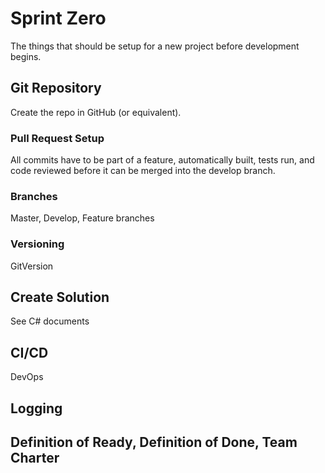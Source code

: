 # Sprint Zero

The things that should be setup for a new project before development begins.

## Git Repository

Create the repo in GitHub (or equivalent).

### Pull Request Setup

All commits have to be part of a feature, automatically built, tests run, and code reviewed before it can be merged into the develop branch.

### Branches

Master, Develop, Feature branches

### Versioning

GitVersion

## Create Solution

See C# documents

## CI/CD

DevOps

## Logging

## Definition of Ready, Definition of Done, Team Charter
